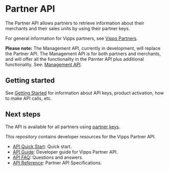 <!-- START_METADATA
---
title: Introduction to the Partner API
sidebar_label: Introduction
sidebar_position: 1
hide_table_of_contents: true
description: The Partner API allows partners to retrieve information about their merchants and their sales units by using their partner keys.
pagination_next: null
pagination_prev: null
---
END_METADATA -->

# Partner API

The Partner API allows partners to retrieve information about their merchants and their sales units by using their partner keys.

For general information for Vipps partners, see
[Vipps Partners](https://developer.vippsmobilepay.com/docs/vipps-partner).

**Please note:** The Management API, currently in development, will replace the Partner API.
The Management API is for both partners and merchants, and will offer all the functionality
in the Parnter API plus additional functionality. See:
[Management API](https://developer.vippsmobilepay.com/docs/APIs/management-api/).

## Getting started

See
[Getting Started](https://developer.vippsmobilepay.com/docs/vipps-developers/getting-started)
for information about API keys, product activation, how to make API calls, etc.

## Next steps

The API is available for all partners using
[partner keys](https://developer.vippsmobilepay.com/docs/vipps-partner/partner-keys).

This repository contains developer resources for the Vipps Partner API.

* [API Quick Start](vipps-partner-api-quick-start.md):  Quick start.
* [API Guide](vipps-partner-api.md): Developer guide for Vipps Partner API.
* [API FAQ](vipps-partner-api-faq.md): Questions and answers.
* [API Reference](https://developer.vippsmobilepay.com/api/partner): Partner API Specifications.
